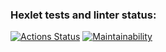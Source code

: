 ### Hexlet tests and linter status:
[![Actions Status](https://github.com/annadan1/frontend-project-lvl2/workflows/hexlet-check/badge.svg)](https://github.com/annadan1/frontend-project-lvl2/actions)
[![Maintainability](https://api.codeclimate.com/v1/badges/cb7aa8ec277796e3b5dd/maintainability)](https://codeclimate.com/github/annadan1/frontend-project-lvl2/maintainability)